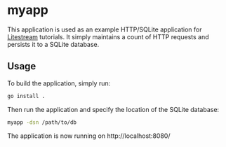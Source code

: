 myapp
=====

This application is used as an example HTTP/SQLite application for [Litestream][]
tutorials. It simply maintains a count of HTTP requests and persists it to
a SQLite database.

[Litestream]: http://litestream.io


## Usage 

To build the application, simply run:

```sh
go install .
```

Then run the application and specify the location of the SQLite database:

```sh
myapp -dsn /path/to/db
```

The application is now running on http://localhost:8080/

